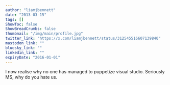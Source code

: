 ```yaml
---
author: "liamjbennett"
date: "2013-03-15"
tags: []
ShowToc: false
ShowBreadCrumbs: false
thumbnail: "/img/main/profile.jpg"
twitter_link: "https://x.com/liamjbennett/status/312545516607139840"
mastodon_link: ""
bluesky_link: ""
linkedin_link: ""
expiryDate: "2016-01-01"
---
```


I now realise why no one has managed to puppetize visual studio. Seriously MS, why do you hate us.

